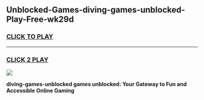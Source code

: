 
## Unblocked-Games-diving-games-unblocked-Play-Free-wk29d
<h3>
<a href="https://premium76.site?title=diving-games-unblocked&ref=18A">CLICK TO PLAY</a></h3>
<hr>

<h3>
<a href="https://premium76.site?title=diving-games-unblocked&ref=18A">CLICK 2 PLAY</a>
  
</h3>

<a href="https://premium76.site?title=diving-games-unblocked&ref=18A"><img src="https://clearcache.store/games.png"></a>


**diving-games-unblocked games unblocked: Your Gateway to Fun and Accessible Online Gaming**
